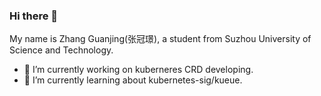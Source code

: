 ### Hi there 👋
My name is Zhang Guanjing(张冠璟), a student from Suzhou University of Science and Technology.
- 🔭 I’m currently working on kuberneres CRD developing.
- 🌱 I’m currently learning about kubernetes-sig/kueue.
<!--
**B1F030/B1F030** is a ✨ _special_ ✨ repository because its `README.md` (this file) appears on your GitHub profile.

Here are some ideas to get you started:

- 🔭 I’m currently working on ...
- 🌱 I’m currently learning ...
- 👯 I’m looking to collaborate on ...
- 🤔 I’m looking for help with ...
- 💬 Ask me about ...
- 📫 How to reach me: ...
- 😄 Pronouns: ...
- ⚡ Fun fact: ...
-->
